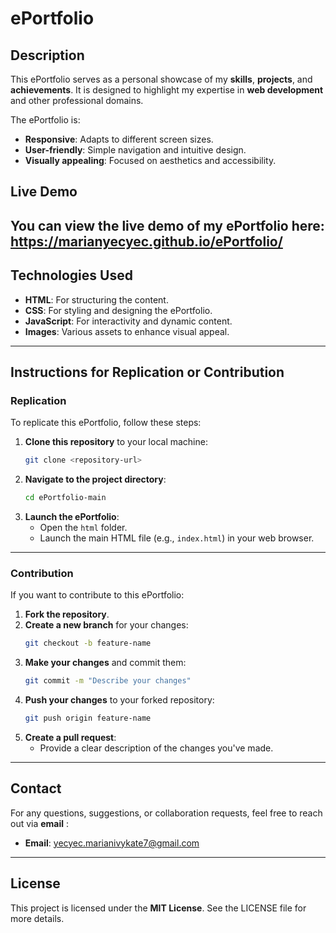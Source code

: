 # ePortfolio

## Description
This ePortfolio serves as a personal showcase of my **skills**, **projects**, and **achievements**. It is designed to highlight my expertise in **web development** and other professional domains. 

The ePortfolio is:
- **Responsive**: Adapts to different screen sizes.
- **User-friendly**: Simple navigation and intuitive design.
- **Visually appealing**: Focused on aesthetics and accessibility.

## Live Demo

You can view the live demo of my ePortfolio here: https://marianyecyec.github.io/ePortfolio/
---

## Technologies Used
- **HTML**: For structuring the content.
- **CSS**: For styling and designing the ePortfolio.
- **JavaScript**: For interactivity and dynamic content.
- **Images**: Various assets to enhance visual appeal.

---

## Instructions for Replication or Contribution

### Replication
To replicate this ePortfolio, follow these steps:

1. **Clone this repository** to your local machine:
   ```bash
   git clone <repository-url>
   ```
2. **Navigate to the project directory**:
   ```bash
   cd ePortfolio-main
   ```
3. **Launch the ePortfolio**:
   - Open the `html` folder.
   - Launch the main HTML file (e.g., `index.html`) in your web browser.

---

### Contribution
If you want to contribute to this ePortfolio:

1. **Fork the repository**.
2. **Create a new branch** for your changes:
   ```bash
   git checkout -b feature-name
   ```
3. **Make your changes** and commit them:
   ```bash
   git commit -m "Describe your changes"
   ```
4. **Push your changes** to your forked repository:
   ```bash
   git push origin feature-name
   ```
5. **Create a pull request**:
   - Provide a clear description of the changes you've made.

---

## Contact
For any questions, suggestions, or collaboration requests, feel free to reach out via **email** :

- **Email**: yecyec.marianivykate7@gmail.com

---

## License
This project is licensed under the **MIT License**. See the LICENSE file for more details.
